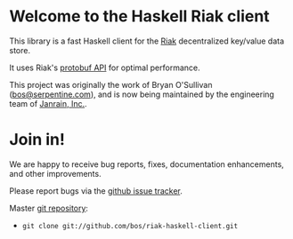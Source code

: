 # Welcome to the Haskell Riak client

This library is a fast Haskell client for the
[Riak](http://www.basho.com/Riak.html) decentralized key/value data store.

It uses Riak's [protobuf API](http://wiki.basho.com/PBC-API.html) for
optimal performance.

This project was originally the work of Bryan O'Sullivan (<bos@serpentine.com>), and is now being maintained by the engineering team of [Janrain, Inc.](http://janrain.com/).
# Join in!

We are happy to receive bug reports, fixes, documentation enhancements,
and other improvements.

Please report bugs via the
[github issue tracker](http://github.com/janrain/riak-haskell-client/issues).

Master [git repository](http://github.com/bos/riak-haskell-client):

* `git clone git://github.com/bos/riak-haskell-client.git`

